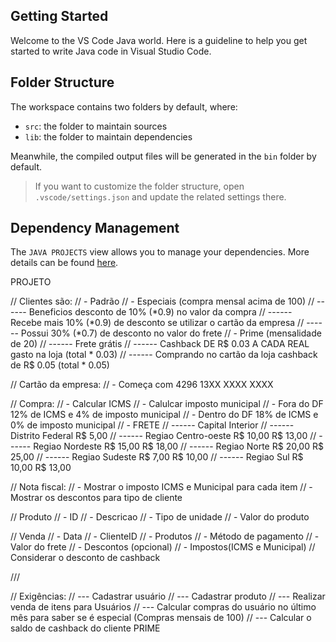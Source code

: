 ## Getting Started

Welcome to the VS Code Java world. Here is a guideline to help you get started to write Java code in Visual Studio Code.

## Folder Structure

The workspace contains two folders by default, where:

- `src`: the folder to maintain sources
- `lib`: the folder to maintain dependencies

Meanwhile, the compiled output files will be generated in the `bin` folder by default.

> If you want to customize the folder structure, open `.vscode/settings.json` and update the related settings there.

## Dependency Management

The `JAVA PROJECTS` view allows you to manage your dependencies. More details can be found [here](https://github.com/microsoft/vscode-java-dependency#manage-dependencies).

PROJETO

// Clientes são:
// - Padrão
// - Especiais (compra mensal acima de 100)
// ------ Beneficios desconto de 10% (*0.9) no valor da compra
// ------ Recebe mais 10% (*0.9) de desconto se utilizar o cartão da empresa
// ------ Possui 30% (*0.7) de desconto no valor do frete
// - Prime (mensalidade de 20)
// ------ Frete grátis
// ------ Cashback DE R$ 0.03 A CADA REAL gasto na loja (total * 0.03)
// ------ Comprando no cartão da loja cashback de R$ 0.05 (total * 0.05)

// Cartão da empresa:
// - Começa com 4296 13XX XXXX XXXX

// Compra:
// - Calcular ICMS
// - Calulcar imposto municipal
// - Fora do DF 12% de ICMS e 4% de imposto municipal
// - Dentro do DF 18% de ICMS e 0% de imposto municipal
// - FRETE
// ------                           Capital	    Interior
// ------ Distrito Federal	        R$ 5,00	
// ------ Regiao Centro-oeste	    R$ 10,00	R$ 13,00
// ------ Regiao Nordeste	        R$ 15,00	R$ 18,00
// ------ Regiao Norte	            R$ 20,00	R$ 25,00
// ------ Regiao Sudeste	        R$ 7,00	    R$ 10,00
// ------ Regiao Sul	            R$ 10,00	R$ 13,00

// Nota fiscal:
// - Mostrar o imposto ICMS e Municipal para cada item
// - Mostrar os descontos para tipo de cliente

// Produto
// - ID
// - Descricao
// - Tipo de unidade
// - Valor do produto

// Venda
// - Data
// - ClienteID
// - Produtos 
// - Método de pagamento 
// - Valor do frete
// - Descontos (opcional)
// - Impostos(ICMS e Municipal)
// Considerar o desconto de cashback

///

// Exigências:
// --- Cadastrar usuário 
// --- Cadastrar produto
// --- Realizar venda de itens para Usuários 
// --- Calcular compras do usuário no último mês para saber se é especial (Compras mensais de 100)
// --- Calcular o saldo de cashback do cliente PRIME
